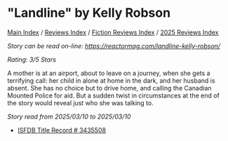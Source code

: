 # "Landline" by Kelly Robson

[Main Index](../../../README.md) / [Reviews Index](../../README.md) / [Fiction Reviews Index](../README.md) / [2025 Reviews Index](README.md)

*Story can be read on-line: <https://reactormag.com/landline-kelly-robson/>*

*Rating: 3/5 Stars*

A mother is at an airport, about to leave on a journey, when she gets a terrifying call: her child in alone at home in the dark, and her husband is absent. She has no choice but to drive home, and calling the Canadian Mounted Police for aid. But a sudden twist in circumstances at the end of the story would reveal just who she was talking to.

*Story read from 2025/03/10 to 2025/03/10*

- [ISFDB Title Record # 3435508](https://www.isfdb.org/cgi-bin/title.cgi?3435508)
